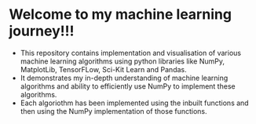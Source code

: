 # Welcome to my machine learning journey!!!
- This repository contains implementation and visualisation of various machine learning algorithms using python libraries like NumPy, MatplotLib, TensorFLow, Sci-Kit Learn and Pandas.
- It demonstrates my in-depth understanding of machine learning algorithms and ability to efficiently use NumPy to implement these algorithms.
- Each algoriothm has been implemented using the inbuilt functions and then using the NumPy implementation of those functions.
